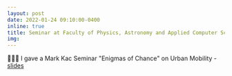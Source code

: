 ```yaml
---
layout: post
date: 2022-01-24 09:10:00-0400
inline: true
title: Seminar at Faculty of Physics, Astronomy and Applied Computer Science
img:
---
```


🎤🎤🎤 I gave a Mark Kac Seminar "Enigmas of Chance" on Urban Mobility - [slides](/./assets/pdf/wfais.pdf) 

